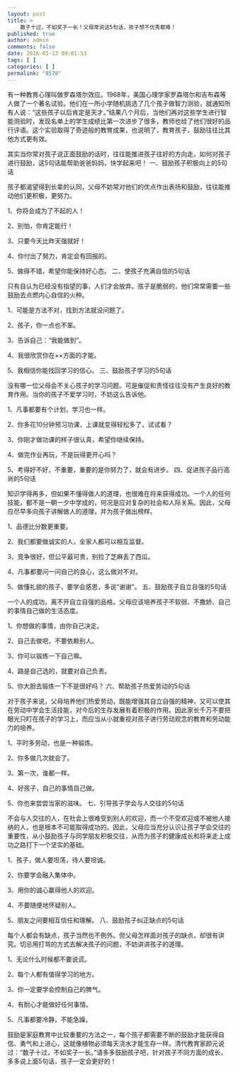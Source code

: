 ```yaml
---
layout: post
title: >
    数子十过，不如奖子一长！父母常说这5句话，孩子想不优秀都难！
published: true
author: admin
comments: false
date: 2016-01-13 09:01:53
tags: [ ]
categories: [ ]
permalink: "8578"
---
```

有一种教育心理叫做罗森塔尔效应。1968年，美国心理学家罗森塔尔和吉布森等人做了一个著名试验。他们在一所小学随机挑选了几个孩子做智力测验，就通知所有人说：“这些孩子以后肯定是天才。”结果八个月后，当他们再对这些学生进行智能测验时，发现名单上的学生成绩比第一次进步了很多，教师也给了他们很好的品行评语。这个实验取得了奇迹般的教育成果，也说明了，教育孩子，鼓励往往比其他方式更有效。

其实当你常对孩子说正面鼓励的话时，往往能推进孩子往好的方向走。如何对孩子进行鼓励，这5句话能帮助爸爸妈妈，快学起来吧！  一、鼓励孩子积极向上的5句话   

孩子都渴望得到长辈的认同，父母不妨常对他们的优点作出表扬和鼓励，往往能推动他们更积极，更努力。

1、你将会成为了不起的人！

2、别怕，你肯定能行！

3、只要今天比昨天强就好！

4、你付出了努力，肯定会有回报的。

5、做得不错，希望你能保持好心态。  二、使孩子充满自信的5句话   

只有自认为已经没有指望的事，人们才会放弃。孩子是脆弱的，他们常常需要一些鼓励去点燃内心自信的火种。

1、可能是方法不对，找到方法就没问题了。

2、孩子，你一点也不笨。

3、告诉自己：“我能做到”。

4、我很欣赏你在××方面的才能。

5、我相信你能找回学习的信心。  三、鼓励孩子学习的5句话   

没有哪一位父母会不关心孩子的学习问题。可是催促和责怪往往没有产生良好的教育作用。当你的孩子不爱学习时，不妨这么告诉他。

1、凡事都要有个计划，学习也一样。

2、你多花10分钟预习功课，上课就变得轻松多了，试试看？

3、你刚才做功课的样子很认真，希望你继续保持。

4、做完作业再玩，不是玩得更开心吗？

5、考得好不好，不重要，重要的是你努力了，就会有进步。  四、促进孩子品行高尚的5句话   

知识学得再多，但如果不懂得做人的道理，也很难在将来获得成功。一个人的任何技能，都不是一朝一夕中学成的，何况是应对复杂的社会和人际关系。因此，父母应尽早多向孩子讲解做人的道理，并为孩子做出榜样。

1、品德比分数更重要。

2、我们都要做诚实的人，全家人都可以相互监督。

3、竞争很好，但公平最可贵，别捡了芝麻丢了西瓜。

4、凡事都要问一问自己的良心，这么做对不对。

5、做懂礼貌的孩子，要学会感恩，多说“谢谢”。  五、鼓励孩子自立自强的5句话   

一个人的成功，离不开自立自强的品格。父母应该培养孩子不软弱、不撒娇、自己的事情自己做的生活态度。

1、你想做的事情，由你自己决定。

2、自己去做吧，不要依赖别人。

3、你可以锻炼一下自己嘛。

4、路是自己选的，就要对自己负责。

5、你大胆去锻炼一下不是很好吗？  六、帮助孩子热爱劳动的5句话   

对于孩子来说，父母培养他们热爱劳动，既能增强其自立自强的精神，又可以使其在劳动中学会生活技能，对今后的生存发展有着积极的作用。因此家长千万不要把眼光只盯在孩子的学习上，而应当从小就重视对孩子进行劳动观念的教育和劳动能力的培养。

1、平时多劳动，也是一种锻炼。

2、你多做几次就会了。

3、第一次，谁都一样。

4、好孩子，自己的事情自己做。

5、你也来尝尝当家的滋味。  七、引导孩子学会与人交往的5句话   

不会与人交往的人，在社会上很难受到别人的欢迎，而一个不受欢迎或不被他人接纳的人，也是根本不可能取得成功的。因此，父母应当充分认识让孩子学会交往的重要性，从小鼓励孩子与同学朋友积极交往，从而为孩子的健康成长和将来走上成功之路打下一个坚实的基础。

1、孩子，做人要坦荡，待人要坦诚。

2、你要学会融入集体中。

3、用你的诚心赢得他人的欢迎。

4、不要随便地怀疑别人。

5、朋友之间要相互信任和理解。  八、鼓励孩子纠正缺点的5句话   

每个人都会有缺点，孩子当然也不例外。但父母怎样面对孩子的缺点，却很有讲究。切忌用打骂的方式去解决孩子的问题，不妨讲讲孩子的道理。

1、无论什么时候都不要说谎。

2、每个人都有值得学习的地方。

3、你一定要学会控制自己的脾气。

4、有耐心才能做好任何事情。

5、凡事都要冷静，不能急躁。

鼓励是家庭教育中比较重要的方法之一，每个孩子都需要不断的鼓励才能获得自信、勇气和上进心，这就像植物必须每天浇水才能生存一样。清代教育家颜元说过：“数子十过，不如奖子一长。”请多多鼓励孩子吧，针对孩子不同方面的成长，多多说上面5句话，孩子一定会更好的！